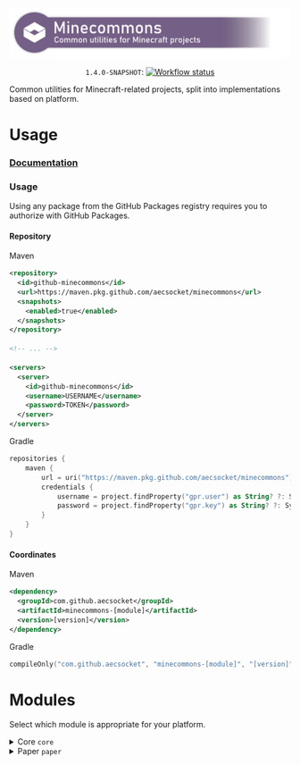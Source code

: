 <div align="center">

<img src="banner.png" width="1024" alt="Minecommons banner" />

`1.4.0-SNAPSHOT`:
[![Workflow status](https://img.shields.io/github/workflow/status/aecsocket/minecommons/build?style=flat-square)](https://github.com/aecsocket/demeter/actions)

</div>

Common utilities for Minecraft-related projects, split into
implementations based on platform.

# Usage

### [Documentation](https://aecsocket.github.io/minecommons)

### Usage

Using any package from the GitHub Packages registry requires you to
authorize with GitHub Packages.

#### Repository

Maven
```xml
<repository>
  <id>github-minecommons</id>
  <url>https://maven.pkg.github.com/aecsocket/minecommons</url>
  <snapshots>
    <enabled>true</enabled>
  </snapshots>
</repository>

<!-- ... -->

<servers>
  <server>
    <id>github-minecommons</id>
    <username>USERNAME</username>
    <password>TOKEN</password>
  </server>
</servers>
```

Gradle
```kotlin
repositories {
    maven {
        url = uri("https://maven.pkg.github.com/aecsocket/minecommons")
        credentials {
            username = project.findProperty("gpr.user") as String? ?: System.getenv("USERNAME")
            password = project.findProperty("gpr.key") as String? ?: System.getenv("TOKEN")
        }
    }
}
```

#### Coordinates

Maven
```xml
<dependency>
  <groupId>com.github.aecsocket</groupId>
  <artifactId>minecommons-[module]</artifactId>
  <version>[version]</version>
</dependency>
```

Gradle
```kotlin
compileOnly("com.github.aecsocket", "minecommons-[module]", "[version]")
```

# Modules

Select which module is appropriate for your platform.

<details>
<summary>Core <code>core</code></summary>

### Dependencies

* [Java >=17](https://adoptium.net/)

</details>

<details>
<summary>Paper <code>paper</code></summary>

### Dependencies

* [Java >=17](https://adoptium.net/)
* [Paper >=1.18.1](https://papermc.io/)

</details>
